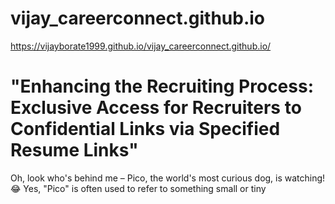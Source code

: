 # vijay_careerconnect.github.io

https://vijayborate1999.github.io/vijay_careerconnect.github.io/ 
# "Enhancing the Recruiting Process: Exclusive Access for Recruiters to Confidential Links via Specified Resume Links"

Oh, look who's behind me – Pico, the world's most curious dog, is watching!😂
Yes, "Pico" is often used to refer to something small or tiny

